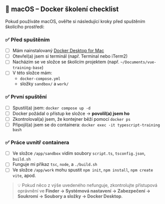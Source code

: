 ## 🍏 macOS – Docker školení checklist

Pokud používáte macOS, ověřte si následující kroky před spuštěním školícího prostředí:

### ✅ Před spuštěním

- [ ] Mám nainstalovaný [Docker Desktop for Mac](https://www.docker.com/products/docker-desktop/)
- [ ] Otevřel(a) jsem si terminál (např. Terminal nebo iTerm2)
- [ ] Nacházím se ve složce se školícím projektem (např. `~/Documents/vue-training-base`)
- [ ] V této složce mám:
    - `docker-compose.yml`
    - složky `sandbox/` a `work/`

### ✅ První spuštění

- [ ] Spustil(a) jsem: `docker compose up -d`
- [ ] Docker požádal o přístup ke složce → **povolil(a) jsem ho**
- [ ] Zkontroloval(a) jsem, že kontejner běží pomocí `docker ps`
- [ ] Připojil(a) jsem se do containera: `docker exec -it typescript-training bash`

### ✅ Práce uvnitř containera

- [ ] Ve složce `/app/sandbox` vidím soubory `script.ts`, `tsconfig.json`, `build.sh`
- [ ] Funguje mi příkaz `tsc`, `node`, a `./build.sh`
- [ ] Ve složce `/app/work` mohu spustit `npm init`, `npm install`, `npm create vite`, apod.

> 💡 Pokud něco z výše uvedeného nefunguje, zkontrolujte přístupová oprávnění ve **Finder → Systémová nastavení → Zabezpečení → Soukromí → Soubory a složky → Docker Desktop**.